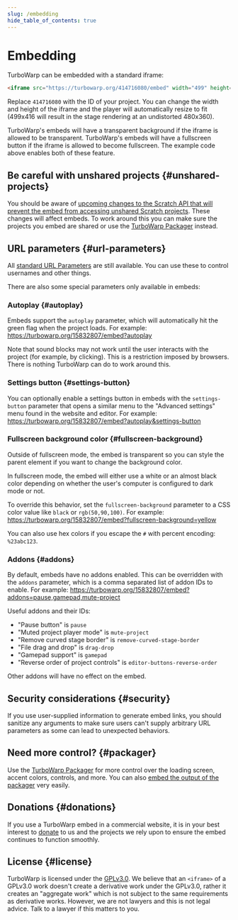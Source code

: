 ```yaml
---
slug: /embedding
hide_table_of_contents: true
---
```


# Embedding

TurboWarp can be embedded with a standard iframe:

```html
<iframe src="https://turbowarp.org/414716080/embed" width="499" height="416" allowtransparency="true" frameborder="0" scrolling="no" allowfullscreen></iframe>
```

Replace `414716080` with the ID of your project. You can change the width and height of the iframe and the player will automatically resize to fit (499x416 will result in the stage rendering at an undistorted 480x360).

TurboWarp's embeds will have a transparent background if the iframe is allowed to be transparent. TurboWarp's embeds will have a fullscreen button if the iframe is allowed to become fullscreen. The example code above enables both of these feature.

## Be careful with unshared projects {#unshared-projects}

You should be aware of [upcoming changes to the Scratch API that will prevent the embed from accessing unshared Scratch projects](/unshared-projects). These changes will affect embeds. To work around this you can make sure the projects you embed are shared or use the [TurboWarp Packager](https://packager.turbowarp.org/) instead.

## URL parameters {#url-parameters}

All [standard URL Parameters](url-parameters.md) are still available. You can use these to control usernames and other things.

There are also some special parameters only available in embeds:

### Autoplay {#autoplay}

Embeds support the `autoplay` parameter, which will automatically hit the green flag when the project loads. For example: https://turbowarp.org/15832807/embed?autoplay

Note that sound blocks may not work until the user interacts with the project (for example, by clicking). This is a restriction imposed by browsers. There is nothing TurboWarp can do to work around this.

### Settings button {#settings-button}

You can optionally enable a settings button in embeds with the `settings-button` parameter that opens a similar menu to the "Advanced settings" menu found in the website and editor. For example: https://turbowarp.org/15832807/embed?autoplay&settings-button

### Fullscreen background color {#fullscreen-background}

Outside of fullscreen mode, the embed is transparent so you can style the parent element if you want to change the background color.

In fullscreen mode, the embed will either use a white or an almost black color depending on whether the user's computer is configured to dark mode or not.

To override this behavior, set the `fullscreen-background` parameter to a CSS color value like `black` or `rgb(50,90,100)`. For example: https://turbowarp.org/15832807/embed?fullscreen-background=yellow

You can also use hex colors if you escape the `#` with percent encoding: `%23abc123`.

### Addons {#addons}

By default, embeds have no addons enabled. This can be overridden with the `addons` parameter, which is a comma separated list of addon IDs to enable. For example: https://turbowarp.org/15832807/embed?addons=pause,gamepad,mute-project

Useful addons and their IDs:

 - "Pause button" is `pause`
 - "Muted project player mode" is `mute-project`
 - "Remove curved stage border" is `remove-curved-stage-border`
 - "File drag and drop" is `drag-drop`
 - "Gamepad support" is `gamepad`
 - "Reverse order of project controls" is `editor-buttons-reverse-order`

Other addons will have no effect on the embed.

## Security considerations {#security}

If you use user-supplied information to generate embed links, you should sanitize any arguments to make sure users can't supply arbitrary URL parameters as some can lead to unexpected behaviors.

## Need more control? {#packager}

Use the [TurboWarp Packager](https://packager.turbowarp.org/) for more control over the loading screen, accent colors, controls, and more. You can also [embed the output of the packager](/packager/embedding) very easily.

## Donations {#donations}

If you use a TurboWarp embed in a commercial website, it is in your best interest to [donate](/donate) to us and the projects we rely upon to ensure the embed continues to function smoothly.

## License {#license}

TurboWarp is licensed under the [GPLv3.0](https://github.com/TurboWarp/scratch-gui/blob/develop/LICENSE). We believe that an `<iframe>` of a GPLv3.0 work doesn't create a derivative work under the GPLv3.0, rather it creates an "aggregate work" which is not subject to the same requirements as derivative works. However, we are not lawyers and this is not legal advice. Talk to a lawyer if this matters to you.
